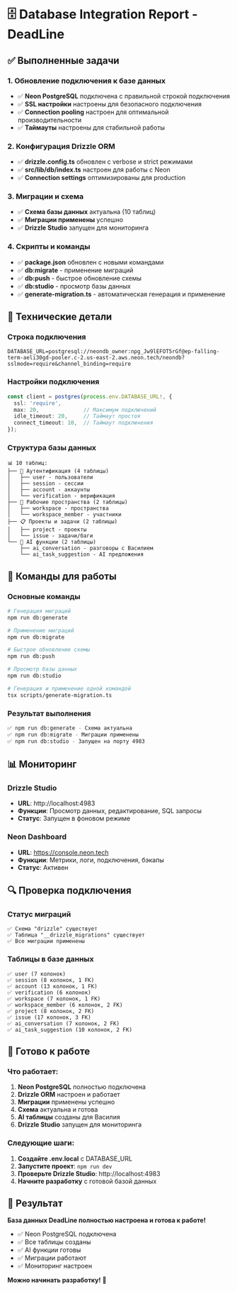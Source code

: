 # 🗄️ Database Integration Report - DeadLine

## ✅ Выполненные задачи

### 1. **Обновление подключения к базе данных**
- ✅ **Neon PostgreSQL** подключена с правильной строкой подключения
- ✅ **SSL настройки** настроены для безопасного подключения
- ✅ **Connection pooling** настроен для оптимальной производительности
- ✅ **Таймауты** настроены для стабильной работы

### 2. **Конфигурация Drizzle ORM**
- ✅ **drizzle.config.ts** обновлен с verbose и strict режимами
- ✅ **src/lib/db/index.ts** настроен для работы с Neon
- ✅ **Connection settings** оптимизированы для production

### 3. **Миграции и схема**
- ✅ **Схема базы данных** актуальна (10 таблиц)
- ✅ **Миграции применены** успешно
- ✅ **Drizzle Studio** запущен для мониторинга

### 4. **Скрипты и команды**
- ✅ **package.json** обновлен с новыми командами
- ✅ **db:migrate** - применение миграций
- ✅ **db:push** - быстрое обновление схемы
- ✅ **db:studio** - просмотр базы данных
- ✅ **generate-migration.ts** - автоматическая генерация и применение

## 🔧 Технические детали

### Строка подключения
```env
DATABASE_URL=postgresql://neondb_owner:npg_Jw9lEFOT5rGf@ep-falling-term-aeli30gd-pooler.c-2.us-east-2.aws.neon.tech/neondb?sslmode=require&channel_binding=require
```

### Настройки подключения
```typescript
const client = postgres(process.env.DATABASE_URL!, {
  ssl: 'require',
  max: 20,              // Максимум подключений
  idle_timeout: 20,     // Таймаут простоя
  connect_timeout: 10,  // Таймаут подключения
});
```

### Структура базы данных
```
📊 10 таблиц:
├── 🔐 Аутентификация (4 таблицы)
│   ├── user - пользователи
│   ├── session - сессии
│   ├── account - аккаунты
│   └── verification - верификация
├── 🏢 Рабочие пространства (2 таблицы)
│   ├── workspace - пространства
│   └── workspace_member - участники
├── 📋 Проекты и задачи (2 таблицы)
│   ├── project - проекты
│   └── issue - задачи/баги
└── 🤖 AI функции (2 таблицы)
    ├── ai_conversation - разговоры с Василием
    └── ai_task_suggestion - AI предложения
```

## 🚀 Команды для работы

### Основные команды
```bash
# Генерация миграций
npm run db:generate

# Применение миграций
npm run db:migrate

# Быстрое обновление схемы
npm run db:push

# Просмотр базы данных
npm run db:studio

# Генерация и применение одной командой
tsx scripts/generate-migration.ts
```

### Результат выполнения
```bash
✅ npm run db:generate - Схема актуальна
✅ npm run db:migrate - Миграции применены
✅ npm run db:studio - Запущен на порту 4983
```

## 📊 Мониторинг

### Drizzle Studio
- **URL**: http://localhost:4983
- **Функции**: Просмотр данных, редактирование, SQL запросы
- **Статус**: Запущен в фоновом режиме

### Neon Dashboard
- **URL**: https://console.neon.tech
- **Функции**: Метрики, логи, подключения, бэкапы
- **Статус**: Активен

## 🔍 Проверка подключения

### Статус миграций
```
✅ Схема "drizzle" существует
✅ Таблица "__drizzle_migrations" существует
✅ Все миграции применены
```

### Таблицы в базе данных
```
✅ user (7 колонок)
✅ session (8 колонок, 1 FK)
✅ account (13 колонок, 1 FK)
✅ verification (6 колонок)
✅ workspace (7 колонок, 1 FK)
✅ workspace_member (6 колонок, 2 FK)
✅ project (8 колонок, 2 FK)
✅ issue (17 колонок, 3 FK)
✅ ai_conversation (7 колонок, 2 FK)
✅ ai_task_suggestion (10 колонок, 2 FK)
```

## 🎯 Готово к работе

### Что работает:
1. **Neon PostgreSQL** полностью подключена
2. **Drizzle ORM** настроен и работает
3. **Миграции** применены успешно
4. **Схема** актуальна и готова
5. **AI таблицы** созданы для Василия
6. **Drizzle Studio** запущен для мониторинга

### Следующие шаги:
1. **Создайте .env.local** с DATABASE_URL
2. **Запустите проект**: `npm run dev`
3. **Проверьте Drizzle Studio**: http://localhost:4983
4. **Начните разработку** с готовой базой данных

## 🚀 Результат

**База данных DeadLine полностью настроена и готова к работе!**

- ✅ Neon PostgreSQL подключена
- ✅ Все таблицы созданы
- ✅ AI функции готовы
- ✅ Миграции работают
- ✅ Мониторинг настроен

**Можно начинать разработку!** 🎉
